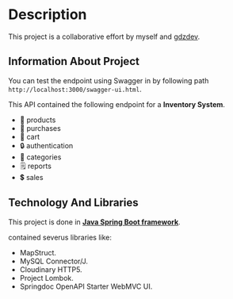# Description
This project is a collaborative effort by myself and  [gdzdev](https://github.com/gdzdev).


## Information About Project

You can test the endpoint using Swagger in by following path `http://localhost:3000/swagger-ui.html`.

This API contained the following endpoint for a **Inventory System**.

- 📱 products
- 💸 purchases
- 🛒 cart
- 🔒 authentication
- 🎯 categories
- 🗒️ reports
- 💲 sales

## Technology And Libraries
This project is done in **[Java Spring Boot framework](https://spring.io/)**.

contained severus libraries like:
- MapStruct.
- MySQL Connector/J.
- Cloudinary HTTP5.
- Project Lombok.
- Springdoc OpenAPI Starter WebMVC UI.




